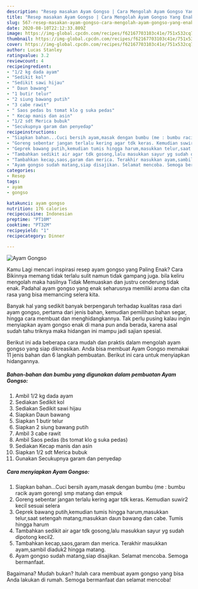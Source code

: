 ```yaml
---
description: "Resep masakan Ayam Gongso | Cara Mengolah Ayam Gongso Yang Enak dan Simpel"
title: "Resep masakan Ayam Gongso | Cara Mengolah Ayam Gongso Yang Enak dan Simpel"
slug: 567-resep-masakan-ayam-gongso-cara-mengolah-ayam-gongso-yang-enak-dan-simpel
date: 2020-08-10T22:12:33.809Z
image: https://img-global.cpcdn.com/recipes/f62167703103c41e/751x532cq70/ayam-gongso-foto-resep-utama.jpg
thumbnail: https://img-global.cpcdn.com/recipes/f62167703103c41e/751x532cq70/ayam-gongso-foto-resep-utama.jpg
cover: https://img-global.cpcdn.com/recipes/f62167703103c41e/751x532cq70/ayam-gongso-foto-resep-utama.jpg
author: Lucas Stanley
ratingvalue: 3.2
reviewcount: 4
recipeingredient:
- "1/2 kg dada ayam"
- "Sedikit kol"
- "Sedikit sawi hijau"
- " Daun bawang"
- "1 butir telur"
- "2 siung bawang putih"
- "3 cabe rawit"
- " Saos pedas bs tomat klo g suka pedas"
- " Kecap manis dan asin"
- "1/2 sdt Merica bubuk"
- "Secukupnya garam dan penyedap"
recipeinstructions:
- "Siapkan bahan...Cuci bersih ayam,masak dengan bumbu (me : bumbu racik ayam goreng) smp matang dan empuk"
- "Goreng sebentar jangan terlalu kering agar tdk keras. Kemudian suwir2 kecil sesuai selera"
- "Geprek bawang putih,kemudian tumis hingga harum,masukkan telur,saat setengah matang,masukkan daun bawang dan cabe. Tumis hingga harum"
- "Tambahkan sedikit air agar tdk gosong,lalu masukkan sayur yg sudah dipotong kecil2."
- "Tambahkan kecap,saos,garam dan merica. Terakhir masukkan ayam,sambil diaduk2 hingga matang."
- "Ayam gongso sudah matang,siap disajikan. Selamat mencoba. Semoga bermanfaat."
categories:
- Resep
tags:
- ayam
- gongso

katakunci: ayam gongso 
nutrition: 176 calories
recipecuisine: Indonesian
preptime: "PT10M"
cooktime: "PT32M"
recipeyield: "1"
recipecategory: Dinner

---
```



![Ayam Gongso](https://img-global.cpcdn.com/recipes/f62167703103c41e/751x532cq70/ayam-gongso-foto-resep-utama.jpg)

Kamu Lagi mencari inspirasi resep ayam gongso yang Paling Enak? Cara Bikinnya memang tidak terlalu sulit namun tidak gampang juga. bila keliru mengolah maka hasilnya Tidak Memuaskan dan justru cenderung tidak enak. Padahal ayam gongso yang enak seharusnya memiliki aroma dan cita rasa yang bisa memancing selera kita.

Banyak hal yang sedikit banyak berpengaruh terhadap kualitas rasa dari ayam gongso, pertama dari jenis bahan, kemudian pemilihan bahan segar, hingga cara membuat dan menghidangkannya. Tak perlu pusing kalau ingin menyiapkan ayam gongso enak di mana pun anda berada, karena asal sudah tahu triknya maka hidangan ini mampu jadi sajian spesial.




Berikut ini ada beberapa cara mudah dan praktis dalam mengolah ayam gongso yang siap dikreasikan. Anda bisa membuat Ayam Gongso memakai 11 jenis bahan dan 6 langkah pembuatan. Berikut ini cara untuk menyiapkan hidangannya.

<!--inarticleads1-->

##### Bahan-bahan dan bumbu yang digunakan dalam pembuatan Ayam Gongso:

1. Ambil 1/2 kg dada ayam
1. Sediakan Sedikit kol
1. Sediakan Sedikit sawi hijau
1. Siapkan  Daun bawang
1. Siapkan 1 butir telur
1. Siapkan 2 siung bawang putih
1. Ambil 3 cabe rawit
1. Ambil  Saos pedas (bs tomat klo g suka pedas)
1. Sediakan  Kecap manis dan asin
1. Siapkan 1/2 sdt Merica bubuk
1. Gunakan Secukupnya garam dan penyedap




<!--inarticleads2-->

##### Cara menyiapkan Ayam Gongso:

1. Siapkan bahan...Cuci bersih ayam,masak dengan bumbu (me : bumbu racik ayam goreng) smp matang dan empuk
1. Goreng sebentar jangan terlalu kering agar tdk keras. Kemudian suwir2 kecil sesuai selera
1. Geprek bawang putih,kemudian tumis hingga harum,masukkan telur,saat setengah matang,masukkan daun bawang dan cabe. Tumis hingga harum
1. Tambahkan sedikit air agar tdk gosong,lalu masukkan sayur yg sudah dipotong kecil2.
1. Tambahkan kecap,saos,garam dan merica. Terakhir masukkan ayam,sambil diaduk2 hingga matang.
1. Ayam gongso sudah matang,siap disajikan. Selamat mencoba. Semoga bermanfaat.




Bagaimana? Mudah bukan? Itulah cara membuat ayam gongso yang bisa Anda lakukan di rumah. Semoga bermanfaat dan selamat mencoba!
